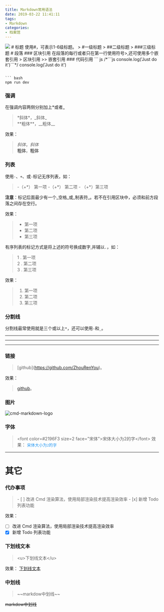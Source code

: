 ```yaml
---
title: Markdown常用语法
date: 2019-03-22 11:41:11
tags: 
- Markdown
categories: 
- 档案馆
---
```

<img src="https://deerway.oss-cn-beijing.aliyuncs.com/hexoBlog/LrbfNhtq-TM.jpg" class="full-image" />
# 标题
使用#，可表示1-6级标题。
> #一级标题
> ##二级标题
> ###三级标题
# 段落
### 区块引用
在段落的每行或者只在第一行使用符号>,还可使用多个嵌套引用
> 区块引用
>> 嵌套引用
### 代码引用
``` js
/*```js  console.log('Just do it')```*/
console.log('Just do it')

```

``` bash
npm run dev
```
<!-- more -->
### 强调
在强调内容两侧分别加上*或者_
> \*斜体\*，\_斜体\_    
> \*\*粗体\*\*，\_\_粗体\_\_

效果：
> *斜体*，_斜体_    
> **粗体**，__粗体__

### 列表
使用`·`、`+`、或`-`标记无序列表，如：
> \-（+\*） 第一项
> \-（+\*） 第二项
> \- （+\*）第三项

**注意**：标记后面最少有一个_空格_或_制表符_。若不在引用区块中，必须和前方段落之间存在空行。

效果：
> + 第一项
> + 第二项
> + 第三项

有序列表的标记方式是将上述的符号换成数字,并辅以`.`，如：
> 1 . 第一项   
> 2 . 第二项    
> 3 . 第三项    

效果：
> 1. 第一项
> 2. 第二项
> 3. 第三项

###  分割线
分割线最常使用就是三个或以上`*`，还可以使用`-`和`_`。
***
---
___

### 链接

> \[github\]\(https://github.com/ZhouRenYou)。

效果：
> [github](https://github.com/ZhouRenYou)。

### 图片

![cmd-markdown-logo](https://www.zybuluo.com/static/img/logo.png)

### 字体
> <font color=#2196F3 size=2 face="宋体"\>宋体大小为2的字</font\>
效果：
<font color=#2196F3 size=2 face="宋体">宋体大小为2的字</font>

----


# 其它
### 代办事项

> \- [ ] 改进 Cmd 渲染算法，使用局部渲染技术提高渲染效率
> \- [x] 新增 Todo 列表功能


效果：

- [ ] 改进 Cmd 渲染算法，使用局部渲染技术提高渲染效率
- [x] 新增 Todo 列表功能

### 下划线文本
> <u\>下划线文本</u\>

效果：
<u>下划线文本</u>

### 中划线
> \~~markdow中划线~~

~~markdow中划线~~

